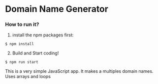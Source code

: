 # Domain Name Generator

### How to run it?

1) install the npm packages first:
```
$ npm install
```

2) Build and Start coding!

```
$ npm run start
```
<p>This is a very simple JavaScript app. It makes a multiples domain names. Uses arrays and loops</p>
